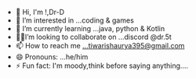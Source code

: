 - 👋 Hi, I'm  !,Dr-D 
- 👀 I’m interested in ...coding & games
- 🌱 I’m currently learning ...java, python & Kotlin
- 🙋‍♂️I’m looking to collaborate on ...discord @dr.5t
- 📫 How to reach me ...tiwarishaurya395@gmail.com
- 😄 Pronouns: ...he/him
- ⚡ Fun fact: I'm moody,think before saying anything....

<!---
CONSOLEbutHARSHU/CONSOLEbutHARSHU is a ✨ special ✨ repository because its `README.md` (this file) appears on your GitHub profile.
You can click the Preview link to take a look at your changes.
--->
